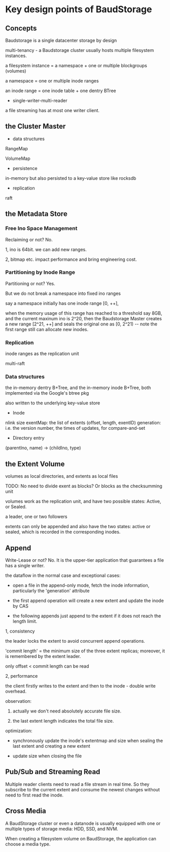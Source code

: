 # Key design points of BaudStorage

## Concepts

Baudstorage is a single datacenter storage by design

multi-tenancy - a Baudstorage cluster usually hosts multiple filesystem instances. 

a filesystem instance = a namespace + one or multiple blockgroups (volumes)

a namespace = one or multiple inode ranges

an inode range = one inode table + one dentry BTree

* single-writer-multi-reader

a file streaming has at most one writer client. 

## the Cluster Master

* data structures

RangeMap

VolumeMap

* persistence

in-memory but also persisted to a key-value store like rocksdb

* replication

raft

## the Metadata Store

### Free Ino Space Management

Reclaiming or not? No. 

1, ino is 64bit. we can add new ranges.

2, bitmap etc. impact performance and bring engineering cost.

### Partitioning by Inode Range

Partitioning or not? Yes. 

But we do not break a namespace into fixed ino ranges

say a namespace initially has one inode range [0, ++],

when the memory usage of this range has reached to a threshold say 8GB, and the current maxinum ino is 2^20, then the Baudstorage Master creates a new range [2^21, ++] and seals the original one as [0, 2^21) -- note the first range still can allocate new inodes. 

### Replication

inode ranges as the replication unit

multi-raft

### Data structures

the in-memory dentry B+Tree, and the in-memory inode B+Tree, both implemented via the Google's btree pkg

also written to the underlying key-value store

* Inode

nlink
size
exentMap: the list of extents (offset, length, exentID)
generation: i.e. the version number, the times of updates, for compare-and-set

* Directory entry

(parentIno, name) -> (childIno, type)

## the Extent Volume

volumes as local directories, and extents as local files

TODO: No need to divide exent as blocks? Or blocks as the checksumming unit


volumes work as the replication unit, and have two possible states: Active, or Sealed.

a leader, one or two followers

extents can only be appended and also have the two states: active or sealed, which is recorded in the corresponding inodes.

## Append

Write-Lease or not? No. It is the upper-tier application that guarantees a file has a single writer. 

the dataflow in the normal case and exceptional cases:

* open a file in the append-only mode, fetch the inode information, particularly the 'generation' attribute

* the first append operation will create a new extent and update the inode by CAS

* the following appends just append to the extent if it does not reach the length limit. 


1, consistency

the leader locks the extent to avoid concurrent append operations.

'commit length' = the minimum size of the three extent replicas; moreover, it is remembered by the extent leader. 

only offset < commit length can be read

2, performance

the client firstly writes to the extent and then to the inode - double write overhead. 

observation: 

1) actually we don't need absolutely accurate file size. 

2) the last extent length indicates the total file size. 

optimization: 

* synchronously update the inode's extentmap and size when sealing the last extent and creating a new extent

* update size when closing the file


## Pub/Sub and Streaming Read

Multiple reader clients need to read a file stream in real time. So they subscribe to the current extent and consume the newest changes without need to first read the inode. 


## Cross Media

A BaudStorage cluster or even a datanode is usually equipped with one or multiple types of storage media: HDD, SSD, and NVM. 

When creating a filesystem volume on BaudStorage, the application can choose a media type. 


